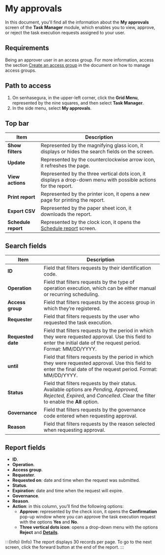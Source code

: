 # My approvals

In this document, you'll find all the information about the **My approvals** screen of the **Task Manager** module, which enables you to view, approve, or reject the task execution requests assigned to your user. 

## Requirements
Being an approver user in an access group. For more information, access the section [Create an access group](/v3-33/docs/task-manager-how-to-manage-access-groups#create-an-access-group) in the document on how to manage access groups.

## Path to access
1. On senhasegura, in the upper-left corner, click the **Grid Menu**, represented by the nine squares, and then select **Task Manager**.
2. In the side menu, select **My approvals**.


## Top bar

| **Item** | **Description**|
|----|----|
| **Show filters** | Represented by the magnifying glass icon, it displays or hides the search fields on the screen.|
| **Update**| Represented by the counterclockwise arrow icon, it refreshes the page.|
| **View actions** | Represented by the three vertical dots icon, it displays a drop-down menu with possible actions for the report.|
| **Print report**| Represented by the printer icon, it opens a new page for printing the report.                                        |
| **Export CSV** | Represented by the paper sheet icon, it downloads the report.|
| **Schedule report** | Represented by the clock icon, it opens the [Schedule report](/v3-33/docs/general-information-how-to-issue-download-and-schedule-device-reports) screen. |

## Search fields
| Item| Description|
|----|----|
| **ID**| Field that filters requests by their identification code.|
| **Operation**| Field that filters requests by the type of operation execution, which can be either manual or recurring scheduling.|
| **Access group**| Field that filters requests by the access group in which they’re registered.|
| **Requester**| Field that filters requests by the user who requested the task execution.|
| **Requested date** | Field that filters requests by the period in which they were requested approval. Use this field to enter the initial date of the request period. Format: MM/DD/YYYY. |
| **until**| Field that filters requests by the period in which they were requested approval. Use this field to enter the final date of the request period. Format: MM/DD/YYYY.  |
| **Status**| Field that filters requests by their status. Available options are *Pending, Approved, Rejected, Expire*d, and *Cancelled*. Clear the filter to enable the **All** option. |
| **Governance**  | Field that filters requests by the governance code entered when requesting approval.|
| **Reason**| Field that filters requests by the reason selected when requesting approval.|

## Report fields

- **ID**. 
- **Operation**.
- **Access group**.
- **Requester**.
- **Requested on**: date and time when the request was submitted.
- **Status**.
- **Expiration**: date and time when the request will expire.
- **Governance**.
- **Reason**.
- **Action**: in this column, you’ll find the following options:
    - **Approve**: represented by the check icon, it opens the **Confirmation** pop-up window where you can approve the task execution request with the options **Yes** and **No**.
    - **Three vertical dots icon**: opens a drop-down menu with the options **Reject** and [**Details**](/v3-33/docs/task-manager-my-requests#request-details-screen).



:::(Info) (Info)
The report displays 30 records per page. To go to the next screen, click the forward button at the end of the report.
:::

